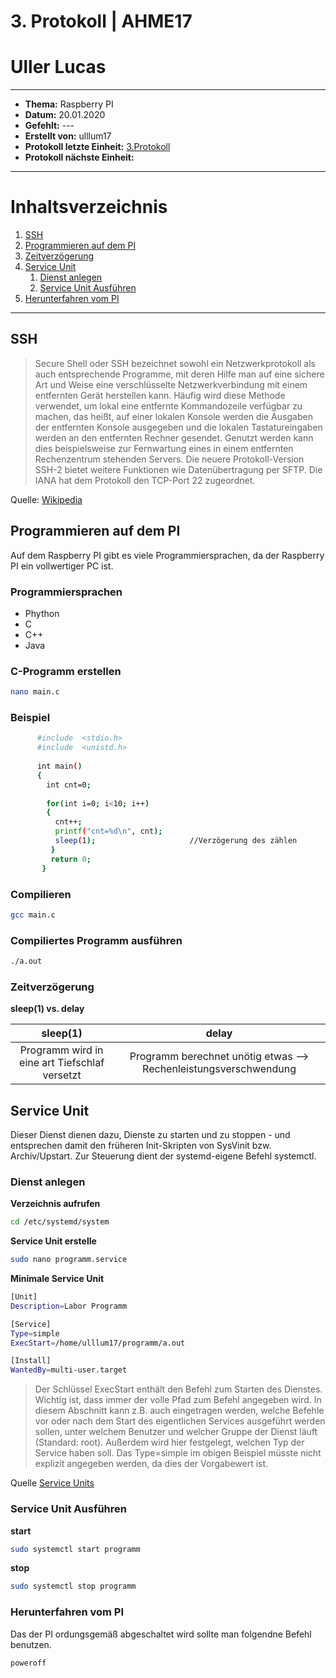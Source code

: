 # 3. Protokoll | AHME17
# Uller Lucas
--------------------------------------------------------------------------
* **Thema:** Raspberry PI
* **Datum:** 20.01.2020
* **Gefehlt:** ---
* **Erstellt von:** ulllum17
* **Protokoll letzte Einheit:** [3.Protokoll](https://github.com/HTLMechatronics/m17-3ahme-la1-sx/blob/ulllum17/ulllum17/protokolle/protokoll-3_2020-01-20_ulllum17.md) 
* **Protokoll nächste Einheit:**
--------------------------------------------------------------------------
# Inhaltsverzeichnis
1. [SSH](#ssh)    
1. [Programmieren auf dem PI](#programmieren-auf-dem-pi)   
1. [Zeitverzögerung](#zeitverzögerung)   
1. [Service Unit](#service-unit)   
    1. [Dienst anlegen](#dienst-anlegen)   
    1. [Service Unit Ausführen](#service-unit-ausführen)  
1. [Herunterfahren vom PI](#herunterfahren-vom-pi)  
    


--------------------------------------------------------------------------
## SSH
> Secure Shell oder SSH bezeichnet sowohl ein Netzwerkprotokoll als auch entsprechende Programme, 
mit deren Hilfe man auf eine sichere Art und Weise eine verschlüsselte Netzwerkverbindung mit einem entfernten Gerät herstellen kann.
Häufig wird diese Methode verwendet, um lokal eine entfernte Kommandozeile verfügbar zu machen, das heißt, 
auf einer lokalen Konsole werden die Ausgaben der entfernten Konsole ausgegeben und 
die lokalen Tastatureingaben werden an den entfernten Rechner gesendet. Genutzt werden kann dies 
beispielsweise zur Fernwartung eines in einem entfernten Rechenzentrum stehenden Servers. 
Die neuere Protokoll-Version SSH-2 bietet weitere Funktionen wie Datenübertragung per SFTP.
Die IANA hat dem Protokoll den TCP-Port 22 zugeordnet.

Quelle: [Wikipedia](https://de.wikipedia.org/wiki/Secure_Shell)



## Programmieren auf dem PI

Auf dem Raspberry PI gibt es viele Programmiersprachen, da der Raspberry PI ein vollwertiger PC ist.

### Programmiersprachen
* Phython
* C
* C++
* Java

### C-Programm erstellen

````bash
nano main.c
````

### Beispiel

````bash
      #include  <stdio.h>
      #include  <unistd.h>
      
      int main()
      {
        int cnt=0;
        
        for(int i=0; i<10; i++)
        {
          cnt++;
          printf("cnt=%d\n", cnt);
          sleep(1);                     //Verzögerung des zählen
         }
         return 0;
       }
````

### Compilieren

````bash
gcc main.c
````
### Compiliertes Programm ausführen

````bash
./a.out
````
### Zeitverzögerung
**sleep(1) vs. delay**

|sleep(1)|delay|
|:------:|:---:|
|Programm wird in eine art Tiefschlaf versetzt|Programm berechnet unötig etwas --> Rechenleistungsverschwendung|

## Service Unit

Dieser Dienst dienen dazu, Dienste zu starten und zu stoppen - und entsprechen damit den früheren Init-Skripten von SysVinit bzw. Archiv/Upstart. Zur Steuerung dient der systemd-eigene Befehl systemctl.

### Dienst anlegen

**Verzeichnis aufrufen**

````bash
cd /etc/systemd/system
````
**Service Unit erstelle**

````bash
sudo nano programm.service
````

**Minimale Service Unit**

````bash
[Unit]
Description=Labor Programm

[Service]
Type=simple
ExecStart=/home/ulllum17/programm/a.out

[Install]
WantedBy=multi-user.target
````

> Der Schlüssel ExecStart enthält den Befehl zum Starten des Dienstes. Wichtig ist, dass immer der volle Pfad zum Befehl angegeben wird. In diesem Abschnitt kann z.B. auch eingetragen werden, welche Befehle vor oder nach dem Start des eigentlichen Services ausgeführt werden sollen, unter welchem Benutzer und welcher Gruppe der Dienst läuft (Standard: root). Außerdem wird hier festgelegt, welchen Typ der Service haben soll. Das Type=simple im obigen Beispiel müsste nicht explizit angegeben werden, da dies der Vorgabewert ist.

Quelle [Service Units](https://wiki.ubuntuusers.de/systemd/Service_Units/)


### Service Unit Ausführen

**start**
````bash
sudo systemctl start programm
````
**stop**
````bash
sudo systemctl stop programm
````

### Herunterfahren vom PI

Das der PI ordungsgemäß abgeschaltet wird sollte man folgendne Befehl benutzen.

````bash
poweroff
````
